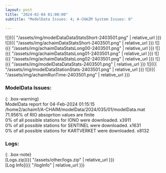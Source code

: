 ```yaml
---
layout: post
title: "2024-02-04 01:00:00"
subtitle: "ModelData Issues: 4; A-CHAIM System Issues: 0"

---
```


![]({{ "/assets/img/modelDataDataStatsShort-2403501.png" | relative_url }})
![]({{ "/assets/img/achaimDataStatsShort-2403501.png" | relative_url }})
![]({{ "/assets/img/achaimDataStatsLong00-2403501.png" | relative_url }})
![]({{ "/assets/img/achaimDataStatsLong01-2403501.png" | relative_url }})
![]({{ "/assets/img/achaimDataStatsLong02-2403501.png" | relative_url }})
![]({{ "/assets/img/modelDataDataStats-2403501.png" | relative_url }})
![]({{ "/assets/img/modelDataStationStats-2403501.png" | relative_url }})
![]({{ "/assets/img/achaimRunTime-2403501.png" | relative_url }})


### ModelData Issues:  
  
{: .box-warning}  
 ModelData report for 04-Feb-2024 01:15:15   
 /home2/achaim1/A-CHAIM/modelData/2024/035/01/modelData.mat   
 71.956% of RIO absoprtion values are finite   
 0% of all possible stations for IONO were downloaded. x3911   
 0% of all possible stations for SENTINEL were downloaded. x1631   
 0% of all possible stations for KARTVERKET were downloaded. x8132   
  


### Logs:  
  
{: .box-note}  
[Logs.zip]({{ "/assets/other/logs.zip" | relative_url }})  
[Log Info]({{ "/logInfo" | relative_url }})  
